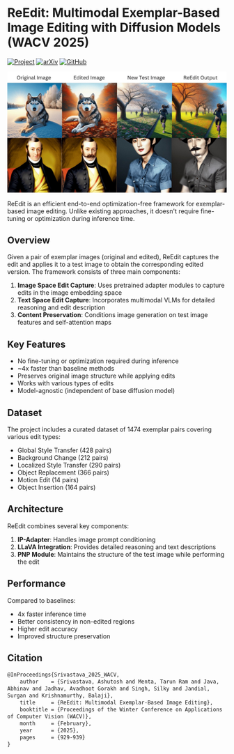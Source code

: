 # ReEdit: Multimodal Exemplar-Based Image Editing with Diffusion Models (WACV 2025)

[![Project](https://img.shields.io/badge/Project-Page-blue)](https://reedit-diffusion.github.io/)
[![arXiv](https://img.shields.io/badge/arXiv-ReEdit-b31b1b.svg)](https://arxiv.org/abs/2411.03982)
[![GitHub](https://img.shields.io/badge/GitHub-ReEdit-4CAF50)](https://github.com/reedit-diffusion/reedit-diffusion)

![ReEdit Overview](static/images/banner.jpg)

ReEdit is an efficient end-to-end optimization-free framework for exemplar-based image editing. Unlike existing approaches, it doesn't require fine-tuning or optimization during inference time.

## Overview

Given a pair of exemplar images (original and edited), ReEdit captures the edit and applies it to a test image to obtain the corresponding edited version. The framework consists of three main components:

1. **Image Space Edit Capture**: Uses pretrained adapter modules to capture edits in the image embedding space
2. **Text Space Edit Capture**: Incorporates multimodal VLMs for detailed reasoning and edit description
3. **Content Preservation**: Conditions image generation on test image features and self-attention maps

## Key Features

- No fine-tuning or optimization required during inference
- ~4x faster than baseline methods
- Preserves original image structure while applying edits
- Works with various types of edits
- Model-agnostic (independent of base diffusion model)

## Dataset

The project includes a curated dataset of 1474 exemplar pairs covering various edit types:

- Global Style Transfer (428 pairs)
- Background Change (212 pairs)
- Localized Style Transfer (290 pairs)
- Object Replacement (366 pairs)
- Motion Edit (14 pairs)
- Object Insertion (164 pairs)

## Architecture

ReEdit combines several key components:

1. **IP-Adapter**: Handles image prompt conditioning
2. **LLaVA Integration**: Provides detailed reasoning and text descriptions
3. **PNP Module**: Maintains the structure of the test image while performing the edit

## Performance

Compared to baselines:
- 4x faster inference time
- Better consistency in non-edited regions
- Higher edit accuracy
- Improved structure preservation

## Citation

```
@InProceedings{Srivastava_2025_WACV,
    author    = {Srivastava, Ashutosh and Menta, Tarun Ram and Java, Abhinav and Jadhav, Avadhoot Gorakh and Singh, Silky and Jandial, Surgan and Krishnamurthy, Balaji},
    title     = {ReEdit: Multimodal Exemplar-Based Image Editing},
    booktitle = {Proceedings of the Winter Conference on Applications of Computer Vision (WACV)},
    month     = {February},
    year      = {2025},
    pages     = {929-939}
}
```
